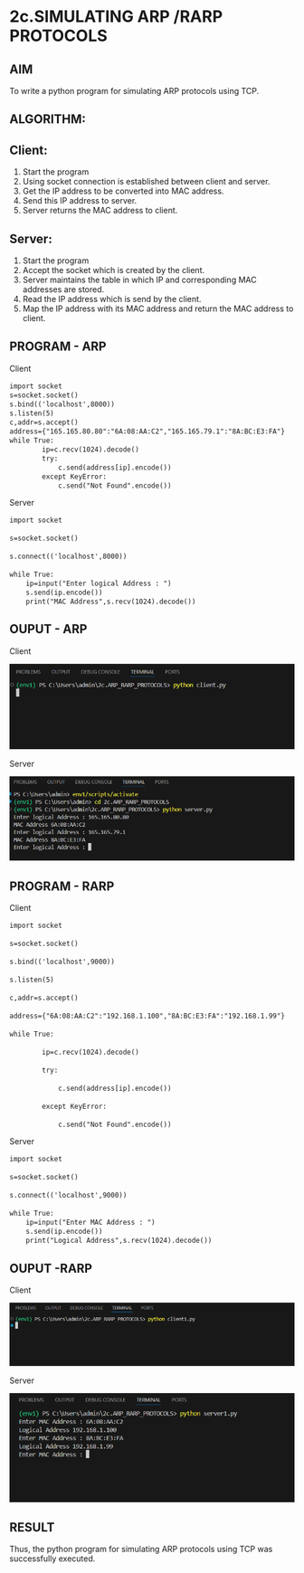 # 2c.SIMULATING ARP /RARP PROTOCOLS
## AIM
To write a python program for simulating ARP protocols using TCP.
## ALGORITHM:
## Client:
1. Start the program
2. Using socket connection is established between client and server.
3. Get the IP address to be converted into MAC address.
4. Send this IP address to server.
5. Server returns the MAC address to client.
## Server:
1. Start the program
2. Accept the socket which is created by the client.
3. Server maintains the table in which IP and corresponding MAC addresses are
stored.
4. Read the IP address which is send by the client.
5. Map the IP address with its MAC address and return the MAC address to client.

## PROGRAM - ARP
Client
```
import socket
s=socket.socket()
s.bind(('localhost',8000))
s.listen(5)
c,addr=s.accept()
address={"165.165.80.80":"6A:08:AA:C2","165.165.79.1":"8A:BC:E3:FA"}
while True:
        ip=c.recv(1024).decode() 
        try: 
            c.send(address[ip].encode()) 
        except KeyError: 
            c.send("Not Found".encode())    
```

Server
```
import socket

s=socket.socket()

s.connect(('localhost',8000))

while True:
    ip=input("Enter logical Address : ")
    s.send(ip.encode()) 
    print("MAC Address",s.recv(1024).decode())
```
## OUPUT - ARP

Client

![alt text](<Screenshot 2025-05-20 133508.png>)

Server 

![alt text](<Screenshot 2025-05-20 133502.png>)


## PROGRAM - RARP
Client 

```
import socket

s=socket.socket()

s.bind(('localhost',9000))

s.listen(5)

c,addr=s.accept()

address={"6A:08:AA:C2":"192.168.1.100","8A:BC:E3:FA":"192.168.1.99"}

while True:

        ip=c.recv(1024).decode() 
        
        try: 
        
            c.send(address[ip].encode()) 
        
        except KeyError: 
        
            c.send("Not Found".encode())
```
Server

```
import socket

s=socket.socket()

s.connect(('localhost',9000))

while True:
    ip=input("Enter MAC Address : ")
    s.send(ip.encode()) 
    print("Logical Address",s.recv(1024).decode())
```
## OUPUT -RARP

Client

![alt text](<Screenshot 2025-05-20 134232.png>)

Server

![alt text](<Screenshot 2025-05-20 134238.png>)


## RESULT
Thus, the python program for simulating ARP protocols using TCP was successfully 
executed.
